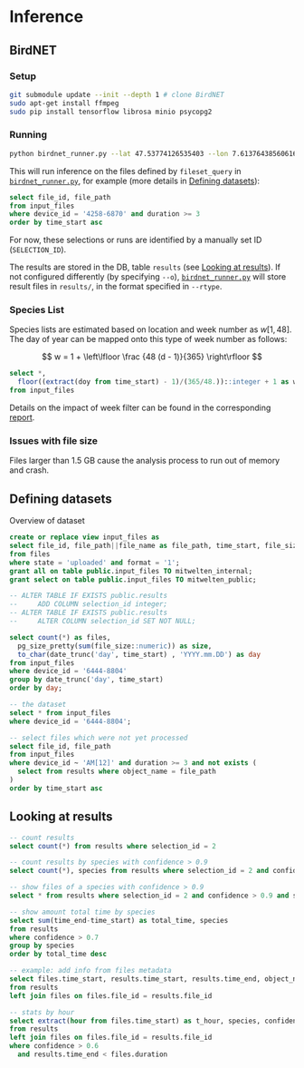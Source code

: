 # Inference

## BirdNET

### Setup

```bash
git submodule update --init --depth 1 # clone BirdNET
sudo apt-get install ffmpeg
sudo pip install tensorflow librosa minio psycopg2
```

### Running

```bash
python birdnet_runner.py --lat 47.53774126535403 --lon 7.613764385606163 --rtype audacity
```

This will run inference on the files defined by `fileset_query` in [`birdnet_runner.py`](./birdnet_runner.py), for example (more details in [Defining datasets](#defining-datasets)):

```sql
select file_id, file_path
from input_files
where device_id = '4258-6870' and duration >= 3
order by time_start asc
```

For now, these selections or runs are identified by a manually set ID (`SELECTION_ID`).

The results are stored in the DB, table `results` (see [Looking at results](#looking-at-results)).
If not configured differently (by specifying `--o`), [`birdnet_runner.py`](./birdnet_runner.py) will store result files in `results/`, in the format specified in `--rtype`.

### Species List

Species lists are estimated based on location and week number as $w[1, 48]$.
The day of year can be mapped onto this type of week number as follows:

$$
w = 1 + \left\lfloor \frac {48 (d - 1)}{365} \right\rfloor
$$

```sql
select *,
  floor((extract(doy from time_start) - 1)/(365/48.))::integer + 1 as week
from input_files
```

Details on the impact of week filter can be found in the corresponding [report](./reports/report_birdnet-week-filter.md).

### Issues with file size

Files larger than 1.5 GB cause the analysis process to run out of memory and crash.

## Defining datasets

Overview of dataset

```sql
create or replace view input_files as
select file_id, file_path||file_name as file_path, time_start, file_size, sample_rate, device_id, duration, location
from files
where state = 'uploaded' and format = '1';
grant all on table public.input_files TO mitwelten_internal;
grant select on table public.input_files TO mitwelten_public;

-- ALTER TABLE IF EXISTS public.results
--     ADD COLUMN selection_id integer;
-- ALTER TABLE IF EXISTS public.results
--     ALTER COLUMN selection_id SET NOT NULL;

select count(*) as files,
  pg_size_pretty(sum(file_size::numeric)) as size,
  to_char(date_trunc('day', time_start) , 'YYYY.mm.DD') as day
from input_files
where device_id = '6444-8804'
group by date_trunc('day', time_start)
order by day;

-- the dataset
select * from input_files
where device_id = '6444-8804';

-- select files which were not yet processed
select file_id, file_path
from input_files
where device_id ~ 'AM[12]' and duration >= 3 and not exists (
  select from results where object_name = file_path
)
order by time_start asc
```

## Looking at results

```sql
-- count results
select count(*) from results where selection_id = 2

-- count results by species with confidence > 0.9
select count(*), species from results where selection_id = 2 and confidence > 0.9 group by species

-- show files of a species with confidence > 0.9
select * from results where selection_id = 2 and confidence > 0.9 and species = 'Acrocephalus scirpaceus' order by file_id, time_start

-- show amount total time by species
select sum(time_end-time_start) as total_time, species
from results
where confidence > 0.7
group by species
order by total_time desc

-- example: add info from files metadata
select files.time_start, results.time_start, results.time_end, object_name, species, confidence, device_id
from results
left join files on files.file_id = results.file_id

-- stats by hour
select extract(hour from files.time_start) as t_hour, species, confidence
from results
left join files on files.file_id = results.file_id
where confidence > 0.6
  and results.time_end < files.duration
```
